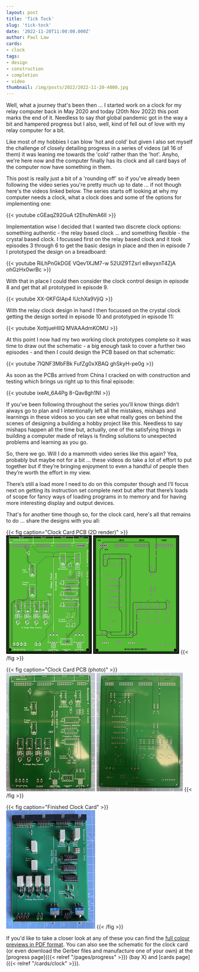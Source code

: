 ```yaml
---
layout: post
title: 'Tick Tock'
slug: 'tick-tock'
date: '2022-11-20T11:00:00.000Z'
author: Paul Law
cards:
- clock
tags:
- design
- construction
- completion
- video
thumbnail: /img/posts/2022/2022-11-20-4000.jpg
---
```


Well, what a journey that's been then ... I started work on a clock for my relay computer back in May 2020 and today (20th Nov
2022) this post marks the end of it. Needless to say _that_ global pandemic got in the way a bit and hampered progress but I
also, well, kind of fell out of love with my relay computer for a bit. 

Like most of my hobbies I can blow 'hot and cold' but given I also set myself the challenge of closely detailing progress in
a series of videos (all 16 of them) it was leaning me towards the 'cold' rather than the 'hot'. Anyho, we're here now and the
computer finally has its clock and all card bays of the computer now have something in them.

This post is really just a bit of a 'rounding off' so if you've already been following the video series you're pretty much up
to date ... if not though here's the videos linked below. The series starts off looking at why my computer needs a clock, what 
a clock does and some of the options for implementing one:

{{< youtube cGEaqZ92GuA t2EhuNmA6II >}}

Implementation wise I decided that I wanted two discrete clock options: something authentic - the relay based clock ... 
and something flexible - the crystal based clock.  I focussed first on the relay based clock and it took episodes 3 through 6 to get the basic design in place and then in episode 7 I prototyped the design on a breadboard:

{{< youtube RiLhPnGkDGE VQev1XJM7-w 52UlZ9TZsrI e8wyxnT4ZjA  ohGzHx0wrBc >}}

With that in place I could then consider the clock control design in episode 8 and get that all prototyped in episode 9.

{{< youtube XX-0KFGIAp4 IUchXa9VjiQ >}}

With the relay clock design in hand I then focussed on the crystal clock getting the design sorted in episode 10 and prototyped in episode 11:

{{< youtube XottjueHIlQ MVAAAdmKOMU >}}

At this point I now had my two working clock prototypes complete so it was time to draw out the schematic - a big enough task to cover a further two episodes - and then I could design the PCB based on that schematic:

{{< youtube 7IQNF3MbFBk FufZg0xXBAQ ghSkyH-pe0g >}}

As soon as the PCBs arrived from China I cracked on with construction and testing which brings us right up to this final episode:

{{< youtube ixeAt_6A4Pg 8-Qav8gh1NI >}}

If you’ve been following throughout the series you’ll know things didn’t always go to plan and I intentionally left all the
mistakes, mishaps and learnings in these videos so you can see what really goes on behind the scenes of designing a building 
a hobby project like this. Needless to say mishaps happen all the time but, actually, one of the satisfying things in building
a computer made of relays is finding solutions to unexpected problems and learning as you go.

So, there we go. Will I do a mammoth video series like this again? Yea, probably but maybe not for a bit ... these videos do 
take a lot of effort to put together but if they’re bringing enjoyment to even a handful of people then they’re worth the 
effort in my view.

There’s still a load more I need to do on this computer though and I’ll focus next on getting its instruction set complete next
but after that there’s loads of scope for fancy ways of loading programs in to memory and for having more interesting display and output devices.

That's for another time though so, for the clock card, here's all that remains to do ... share the designs with you all:

{{< fig caption="Clock Card PCB (2D render)" >}}
![2D render (top)](/img/posts/2022/2022-11-20-0001.png)
![2D render (bottom)](/img/posts/2022/2022-11-20-0002.png)
{{< /fig >}}

{{< fig caption="Clock Card PCB (photo)" >}}
![Photo view (top)](/img/posts/2022/2022-11-20-0003.jpg)
![Photo view (bottom)](/img/posts/2022/2022-11-20-0004.jpg)
{{< /fig >}}

{{< fig caption="Finished Clock Card" >}}
![Photo view (top)](/img/posts/2022/2022-11-20-0005.jpg)
{{< /fig >}}

If you'd like to take a closer look at any of these you can find the 
[full colour previews in PDF format](/pdf/clock-pcb.pdf). You can also see the schematic for the clock card (or even download
the Gerber files and manufacture one of your own) at the [progress page]({{< relref "/pages/progress" >}}) (bay X) and 
[cards page]({{< relref "/cards/clock" >}}).
